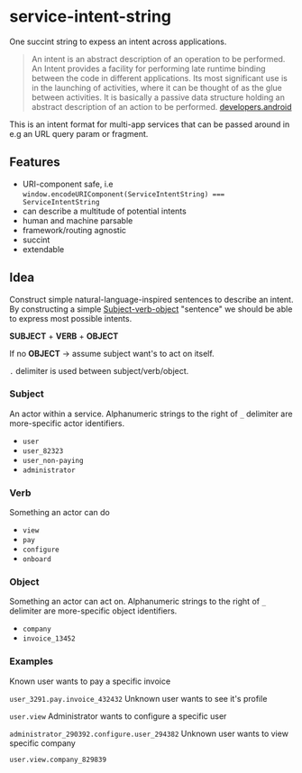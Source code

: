 # service-intent-string
One succint string to expess an intent across applications.

>An intent is an abstract description of an operation to be performed.
>An Intent provides a facility for performing late runtime binding between the code in different applications. 
>Its most significant use is in the launching of activities, where it can be thought of as the glue between activities.
>It is basically a passive data structure holding an abstract description of an action to be performed.
>[developers.android]

This is an intent format for multi-app services that can be passed around in e.g an URL query param or fragment.

## Features
- URI-component safe, i.e `window.encodeURIComponent(ServiceIntentString) === ServiceIntentString`
- can describe a multitude of potential intents
- human and machine parsable
- framework/routing agnostic
- succint
- extendable

## Idea
Construct simple natural-language-inspired sentences to describe an intent.
By constructing a simple [Subject-verb-object](https://en.wikipedia.org/wiki/Subject%E2%80%93verb%E2%80%93object) 
"sentence" we should be able to express most possible intents.

**SUBJECT** +  **VERB** + **OBJECT**

If no **OBJECT** -> assume subject want's to act on itself.

`.` delimiter is used between subject/verb/object.

### Subject
An actor within a service. Alphanumeric strings to the right of `_` delimiter are more-specific actor identifiers. 
- `user`
- `user_82323`
- `user_non-paying`
- `administrator`

### Verb
Something an actor can do
- `view`
- `pay`
- `configure`
- `onboard`

### Object
Something an actor can act on. Alphanumeric strings to the right of `_` delimiter are more-specific object identifiers.
- `company`
- `invoice_13452`

### Examples
Known user wants to pay a specific invoice

`user_3291.pay.invoice_432432`
Unknown user wants to see it's profile

`user.view`
Administrator wants to configure a specific user

`administrator_290392.configure.user_294382`
Unknown user wants to view specific company

`user.view.company_829839`


[developers.android]: https://developer.android.com/reference/android/content/Intent.html
